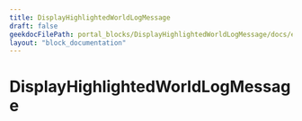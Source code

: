 ```yaml
---
title: DisplayHighlightedWorldLogMessage
draft: false
geekdocFilePath: portal_blocks/DisplayHighlightedWorldLogMessage/docs/extra.md
layout: "block_documentation"
---
```

# DisplayHighlightedWorldLogMessage